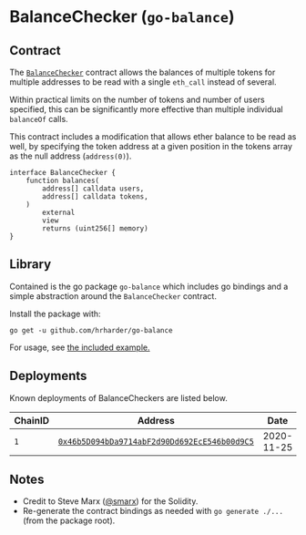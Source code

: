 # BalanceChecker (`go-balance`)

## Contract

The [`BalanceChecker`](https://etherscan.io/address/0x46b5d094bda9714abf2d90dd692ece546b00d9c5#code) contract allows the balances of multiple tokens for multiple addresses to be read with a single `eth_call` instead of several.

Within practical limits on the number of tokens and number of users specified, this can be significantly more effective than multiple individual `balanceOf` calls.

This contract includes a modification that allows ether balance to be read as well, by specifying the token address at a given position in the tokens array as the null address (`address(0)`).

```solidity
interface BalanceChecker {
    function balances(
        address[] calldata users,
        address[] calldata tokens,
    )
        external
        view
        returns (uint256[] memory)
}
```

## Library

Contained is the go package `go-balance` which includes go bindings and a simple abstraction around the `BalanceChecker` contract.

Install the package with:

```
go get -u github.com/hrharder/go-balance
```

For usage, see [the included example.](./example/main.go)

## Deployments

Known deployments of BalanceCheckers are listed below.

| ChainID | Address | Date |
| - | - | - |
| `1` | [`0x46b5D094bDa9714abF2d90Dd692EcE546b00d9C5`](https://etherscan.io/address/0x46b5d094bda9714abf2d90dd692ece546b00d9c5) | 2020-11-25 |

## Notes

- Credit to Steve Marx ([@smarx](https://github.com/smarx)) for the Solidity.
- Re-generate the contract bindings as needed with `go generate ./...` (from the package root).
